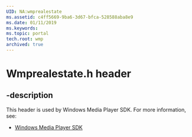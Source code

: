 ```yaml
---
UID: NA:wmprealestate
ms.assetid: c4ff5669-9ba6-3d67-bfca-528588aba8e9
ms.date: 01/11/2019
ms.keywords: 
ms.topic: portal
tech.root: wmp
archived: true
---
```


# Wmprealestate.h header


## -description


This header is used by Windows Media Player SDK. For more information, see:

- [Windows Media Player SDK](../_wmp/index.md)

